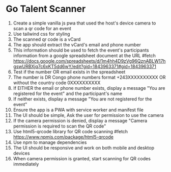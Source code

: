# Go Talent Scanner

1. Create a simple vanilla js pwa that used the host's device camera to scan a qr code for an event
2. Use tailwind css for styling
3. The scanned qr code is a vCard
4. The app should extract the vCard's email and phone number
5. This information should be used to fetch the event's participants information from a google spreadsheet document at the URL #fetch https://docs.google.com/spreadsheets/d/1m4hh4D9zVg96QznABLW17hgswURBXjq7c6xKT5dd6wY/edit?gid=1843963371#gid=1843963371
6. Test if the number OR email exists in the spreadsheet
7. The number is DR Congo phone numbers format +243XXXXXXXXXX OR without the country code 0XXXXXXXXXX
8. If EITHER the email or phone number exists, display a message "You are registered for the event" and the participant's name
9. If neither exists, display a message "You are not registered for the event"
10. Ensure the app is a PWA with service worker and manifest file
11. The UI should be simple, Ask the user for permission to use the camera
12. If the camera permission is denied, display a message "Camera permission is required to scan the QR code"
13. Use html5-qrcode library for QR code scanning #fetch https://www.npmjs.com/package/html5-qrcode
14. Use npm to manage dependencies
15. The UI should be responsive and work on both mobile and desktop devices
16. When camera permission is granted, start scanning for QR codes immediately
